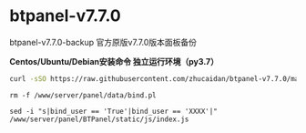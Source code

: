 # btpanel-v7.7.0
btpanel-v7.7.0-backup  官方原版v7.7.0版本面板备份

**Centos/Ubuntu/Debian安装命令 独立运行环境（py3.7）**

```Bash
curl -sSO https://raw.githubusercontent.com/zhucaidan/btpanel-v7.7.0/main/install/install_panel.sh && bash install_panel.sh
```
```remove bind
rm -f /www/server/panel/data/bind.pl
```
``` remove alert
sed -i "s|bind_user == 'True'|bind_user == 'XXXX'|" /www/server/panel/BTPanel/static/js/index.js
```

